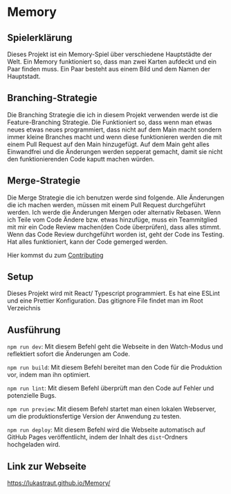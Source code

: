 # Memory

## Spielerklärung

Dieses Projekt ist ein Memory-Spiel über verschiedene Hauptstädte der Welt. Ein Memory funktioniert so, dass man zwei Karten aufdeckt und ein Paar finden muss. Ein Paar besteht aus einem Bild und dem Namen der Hauptstadt.

## Branching-Strategie

Die Branching Strategie die ich in diesem Projekt verwenden werde ist die Feature-Branching Strategie. Die Funktioniert so, dass wenn man etwas neues etwas neues programmiert, dass nicht auf dem Main macht sondern immer kleine Branches macht und wenn diese funktionieren werden die mit einem Pull Request auf den Main hinzugefügt.
Auf dem Main geht alles Einwandfrei und die Änderungen werden sepperat gemacht, damit sie nicht den funktionierenden Code kaputt machen würden.

## Merge-Strategie

Die Merge Strategie die ich benutzen werde sind folgende. Alle Änderungen die ich machen werden, müssen mit einem Pull Request durchgeführt werden. Ich werde die Änderungen Mergen oder alternativ Rebasen. Wenn ich Teile vom Code Ändere bzw. etwas hinzufüge, muss ein Teammitglied mit mir ein Code Review machen(den Code überprüfen), dass alles stimmt. Wenn das Code Review durchgeführt worden ist, geht der Code ins Testing. Hat alles funktioniert, kann der Code gemerged werden.

Hier kommst du zum [Contributing](CONTRIBUTING.md)

## Setup

Dieses Projekt wird mit React/ Typescript programmiert.
Es hat eine ESLint und eine Prettier Konfiguration.
Das gitignore File findet man im Root Verzeichnis

## Ausführung

`npm run dev`:
Mit diesem Befehl geht die Webseite in den Watch-Modus und reflektiert sofort die Änderungen am Code.

`npm run build`:
Mit diesem Befehl bereitet man den Code für die Produktion vor, indem man ihn optimiert.

`npm run lint`:
Mit diesem Befehl überprüft man den Code auf Fehler und potenzielle Bugs.

`npm run preview`:
Mit diesem Befehl startet man einen lokalen Webserver, um die produktionsfertige Version der Anwendung zu testen.

`npm run deploy`:
Mit diesem Befehl wird die Webseite automatisch auf GitHub Pages veröffentlicht, indem der Inhalt des `dist`-Ordners hochgeladen wird.

## Link zur Webseite

https://lukastraut.github.io/Memory/
